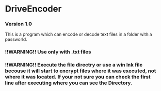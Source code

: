 # DriveEncoder
### Version 1.0

This is a program which can encode or decode text files in a folder with a passworld.

### !!WARNING!! Use only with .txt files
### !!WARNING!! Execute the file directry or use a win lnk file becouse it will start to encrypt files where it was executed, not where it was located. If your not sure you can check the first line after executing where you can see the Directory.
